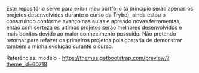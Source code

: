 Este repositório serve para exibir meu portfólio (a princípio serão apenas os projetos desenvolvidos durante o curso da Trybe), ainda estou o construindo conforme avanço nas aulas e aprendo novas ferramentas, então com certeza os últimos projetos serão melhores desenvolvidos e mais bonitos devido ao maior conhecimento possuído. Não pretendo retornar para refazer os primeiros projetos pois gostaria de demonstrar também a minha evolução durante o curso.

Referências:
modelo - https://themes.getbootstrap.com/preview/?theme_id=60718